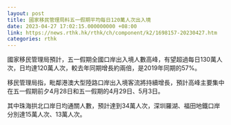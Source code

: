 ```yaml
---
layout: post
title: 國家移民管理局料五一假期平均每日120萬人次出入境
date: 2023-04-27 17:02:15.000000000 +08:00
link: https://news.rthk.hk/rthk/ch/component/k2/1698157-20230427.htm
categories: rthk
---
```


國家移民管理局預計，五一假期全國口岸出入境人數高峰，有望超過每日130萬人次，日均達120萬人次，較去年同期增長約兩倍，是2019年同期的57%。

移民管理局指，毗鄰港澳大型陸路口岸出入境客流將持續增長，預計高峰主要集中在五一假期前夕4月28日和五一假期的4月29日、5月3日。

其中珠海拱北口岸日均通關人數，預計達到34萬人次，深圳羅湖、福田地鐵口岸分別達15萬人次、13萬人次。
